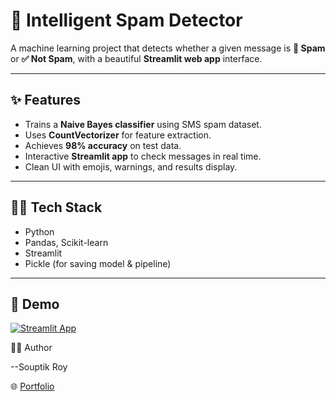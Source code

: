 # 📧 Intelligent Spam Detector  

A machine learning project that detects whether a given message is **🚨 Spam** or **✅ Not Spam**, with a beautiful **Streamlit web app** interface.  

---

## ✨ Features
- Trains a **Naive Bayes classifier** using SMS spam dataset.  
- Uses **CountVectorizer** for feature extraction.  
- Achieves **98% accuracy** on test data.  
- Interactive **Streamlit app** to check messages in real time.  
- Clean UI with emojis, warnings, and results display.  

---

## 🧑‍💻 Tech Stack
- Python  
- Pandas, Scikit-learn  
- Streamlit  
- Pickle (for saving model & pipeline)  

---
## 🚀 Demo
[![Streamlit App](https://img.shields.io/badge/Live%20Demo-Streamlit-brightgreen?logo=streamlit)](https://souptik-roy-spam-detector.streamlit.app/)


👨‍💻 Author

--Souptik Roy

🌐 [Portfolio](https://souptik-roy-portfolio.netlify.app/)


